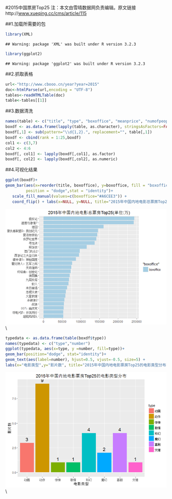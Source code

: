 #2015中国票房Top25
注：本文由雪晴数据网负责编辑。原文链接http://www.xueqing.cc/cms/article/115

##1.加载所需要的包

```r
library(XML)
```

```
## Warning: package 'XML' was built under R version 3.2.3
```

```r
library(ggplot2)
```

```
## Warning: package 'ggplot2' was built under R version 3.2.3
```

##2.抓取表格

```r
url<-"http://www.cbooo.cn/year?year=2015"
doc<-htmlParse(url,encoding = "UTF-8")
tables<-readHTMLTable(doc)
table<-tables[[1]]
```

##3.数据清洗

```r
names(table) <- c("title", "type", "boxoffice", "meanprice", "numofpeople", "nation", "date")
boxdf <- as.data.frame(lapply(table, as.character), stringsAsFactors=FALSE)
boxdf[,1] <- sub(pattern="\\d{1,2}.", replacement="", table[,1])
boxdf <- cbind(rank = 1:25,boxdf)
col1 <- c(3,7)
col2 <- 4:6
boxdf[, col1] <- lapply(boxdf[,col1], as.factor)
boxdf[, col2] <- lapply(boxdf[,col2], as.numeric)
```

##4.可视化结果

```r
ggplot(boxdf)+
geom_bar(aes(x=reorder(title, boxoffice), y=boxoffice, fill = "boxoffice"), 
         position = "dodge",stat = "identity")+
   scale_fill_manual(values=c(boxoffice="#A6CEE3")) +
   coord_flip() + labs(x=NULL, y=NULL, title="2015年中国内地电影总票房Top25(单位:万)")
```

![](movie2015_files/figure-html/unnamed-chunk-4-1.png)\





```r
typedata <- as.data.frame(table(boxdf$type))
names(typedata) <- c("type","number")
ggplot(typedata, aes(x=type, y =number, fill=type))+
geom_bar(position="dodge", stat="identity")+
geom_text(aes(label=number), hjust=0.5, vjust=-0.5, size=5) + 
labs(x="电影类型",y="影片数", title="2015年中国内地电影票房Top25的电影类型分布")
```

![](movie2015_files/figure-html/unnamed-chunk-5-1.png)\
   


